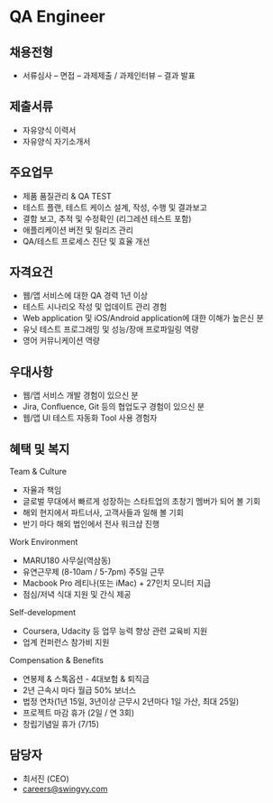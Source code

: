 # QA Engineer

## 채용전형
 - 서류심사 – 면접 – 과제제출 / 과제인터뷰 – 결과 발표

## 제출서류 
 - 자유양식 이력서
 - 자유양식 자기소개서


## 주요업무
 - 제품 품질관리 & QA TEST 
 - 테스트 플랜, 테스트 케이스 설계, 작성, 수행 및 결과보고 
 - 결함 보고, 추적 및 수정확인 (리그레션 테스트 포함) 
 - 애플리케이션 버전 및 릴리즈 관리 
 - QA/테스트 프로세스 진단 및 효율 개선

## 자격요건
 - 웹/앱 서비스에 대한 QA 경력 1년 이상
 - 테스트 시나리오 작성 및 업데이트 관리 경험
 - Web application 및 iOS/Android application에 대한 이해가 높은신 분  
 - 유닛 테스트 프로그래밍 및 성능/장애 프로파일링 역량 
 - 영어 커뮤니케이션 역량

## 우대사항
 - 웹/앱 서비스 개발 경험이 있으신 분
 - Jira, Confluence, Git 등의 협업도구 경험이 있으신 분  
 - 웹/앱 UI 테스트 자동화 Tool 사용 경험자  

## 혜택 및 복지
Team & Culture
 - 자율과 책임
 - 글로벌 무대에서 빠르게 성장하는 스타트업의 초창기 멤버가 되어 볼 기회
 - 해외 현지에서 파트너사, 고객사들과 일해 볼 기회
 - 반기 마다 해외 법인에서 전사 워크샵 진행

Work Environment
 - MARU180 사무실(역삼동)
 - 유연근무제 (8-10am / 5-7pm) 주5일 근무
 - Macbook Pro 레티나(또는 iMac) + 27인치 모니터 지급
 - 점심/저녁 식대 지원 및 간식 제공

Self-development
 - Coursera, Udacity 등 업무 능력 향상 관련 교육비 지원
 - 업계 컨퍼런스 참가비 지원

Compensation & Benefits
 - 연봉제 & 스톡옵션 - 4대보험 & 퇴직금
 - 2년 근속시 마다 월급 50% 보너스
 - 법정 연차(1년 15일, 3년이상 근무시 2년마다 1일 가산, 최대 25일)
 - 프로젝트 마감 휴가 (2일 / 연 3회)
 - 창립기념일 휴가 (7/15)


## 담당자
 - 최서진 (CEO)
 - careers@swingvy.com